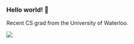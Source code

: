 ### Hello world! 👋

Recent CS grad from the University of Waterloo.

[![](https://spotify-recently-played-readme.vercel.app/api?user=jeffreyca16&count=3)](https://github.com/JeffreyCA/spotify-recently-played-readme)
